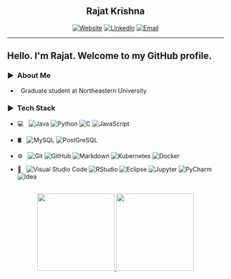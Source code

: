 <h2 style="text-align: center;"> Rajat Krishna </h2>
<div style="text-align:center;">
<a href="https://rajatkrishna.tech/"><img alt="Website" src="https://img.shields.io/badge/Website-https%3A%2F%2Frajatkrishna.tech-blue?style=flat-square&logo=google-chrome"></a>
<a href="https://www.linkedin.com/in/krishna-ra/"><img alt="LinkedIn" src="https://img.shields.io/badge/LinkedIn-Rajat%20Krishna-blue?style=flat-square&logo=linkedin"></a>
<a href="mailto:krishna.ra@northeastern.edu"><img alt="Email" src="https://img.shields.io/badge/Email-krishna.ra%40northeastern.edu-blue?style=flat-square&logo=gmail"></a>
</div>
<hr>

## Hello. I'm Rajat. Welcome to my GitHub profile.
<h3> &#x25B6; &nbsp;About Me </h3>

- &nbsp; Graduate student at Northeastern University

<h3> &#x25B6; &nbsp;Tech Stack</h3>

- 💻 &nbsp;
  ![Java](https://img.shields.io/badge/java-333333?style=flat&logo=openjdk&logoColor=white)
  ![Python](https://img.shields.io/badge/Python-333333?style=flat&logo=python&logoColor=blue)
  ![C](https://img.shields.io/badge/-C-333333?style=flat&logo=C%2B%2B&logoColor=00599C)
  ![JavaScript](https://img.shields.io/badge/JavaScript-323330?style=flat&logo=javascript&logoColor=F7DF1E)

- 🛢 &nbsp;
  ![MySQL](https://img.shields.io/badge/MySQL-333333?style=flat&logo=mysql&logoColor=white)
  ![PostGreSQL](https://img.shields.io/badge/PostgreSQL-333333?style=flat&logo=postgresql)

- ⚙️ &nbsp;
  ![Git](https://img.shields.io/badge/GIT-333333?style=flat&logo=git)
  ![GitHub](https://img.shields.io/badge/-GitHub-333333?style=flat&logo=github)
  ![Markdown](https://img.shields.io/badge/-Markdown-333333?style=flat&logo=markdown)
  ![Kubernetes](https://img.shields.io/badge/kubernetes-333333?&style=flat&logo=kubernetes)
  ![Docker](https://img.shields.io/badge/Docker-333333?style=flat&logo=docker)

- 🔧 &nbsp;
  ![Visual Studio Code](https://img.shields.io/badge/-Visual%20Studio%20Code-333333?style=flat&logo=visual-studio-code&logoColor=007ACC)
  ![RStudio](https://img.shields.io/badge/-RStudio-333333?style=flat&logo=rstudio)
  ![Eclipse](https://img.shields.io/badge/-Eclipse-333333?style=flat&logo=eclipse-ide&logoColor=2C2255)
  ![Jupyter](https://img.shields.io/badge/Jupyter-333333?&style=flat&logo=Jupyter)
  ![PyCharm](https://img.shields.io/badge/PyCharm-333333?&style=flat&logo=PyCharm&logoColor=white)
  ![Idea](https://img.shields.io/badge/IntelliJ_IDEA-333333?style=flat&logo=intellij-idea&logoColor=white)

<br/>

<a href="https://github.com/rajatkrishna">
<div style="text-align:center;">
  <img height="180em" src="https://github-readme-stats-beta-self.vercel.app/api?username=rajatkrishna&theme=buefy&show_icons=true&count_private=true&hide_rank=true&hide=stars" />
  <img height="180em" src="https://github-readme-stats-beta-self.vercel.app/api/top-langs/?username=rajatkrishna&theme=buefy&layout=compact&langs_count=6&count_weight=1&size_weight=0" />
</div>
</a>

<br/>